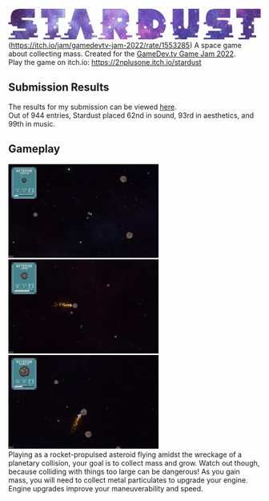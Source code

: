 ![Stardust Banner](/Art/PNGs/title_banner/Banner_transparent.png)(https://itch.io/jam/gamedevtv-jam-2022/rate/1553285)
A space game about collecting mass. Created for the [GameDev.tv Game Jam 2022](https://itch.io/jam/gamedevtv-jam-2022). <br>
Play the game on itch.io: https://2nplusone.itch.io/stardust

## Submission Results
The results for my submission can be viewed [here](https://itch.io/jam/gamedevtv-jam-2022/rate/1553285). <br>
Out of 944 entries, Stardust placed 62nd in sound, 93rd in aesthetics, and 99th in music.

## Gameplay
<img src="/gameplay/Stardust_gameplay_small.png" width="300" /> <img src="/gameplay/Stardust_gameplay_medium.png" width="300" /> <img src="/gameplay/Stardust_gameplay_large.png" width="300" /> <br>
Playing as a rocket-propulsed asteroid flying amidst the wreckage of a planetary collision, your goal is to collect mass and grow. Watch out though, because colliding with things too large can be dangerous! As you gain mass, you will need to collect metal particulates to upgrade your engine. Engine upgrades improve your maneuverability and speed.
